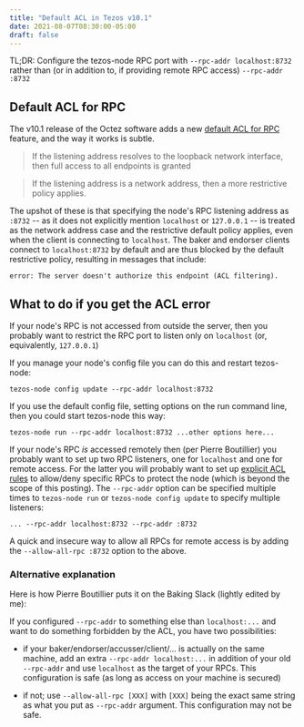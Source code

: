 ```yaml
---
title: "Default ACL in Tezos v10.1"
date: 2021-08-07T08:30:00-05:00
draft: false
---
```


TL;DR:  Configure the tezos-node RPC port with `--rpc-addr localhost:8732` rather than (or in addition to, if providing remote RPC access) `--rpc-addr :8732`

## Default ACL for RPC

The v10.1 release of the Octez software adds a new [default ACL for
RPC](https://tezos.gitlab.io/user/node-configuration.html#default-acl-for-rpc) feature, and the way it works is subtle.

> If the listening address resolves to the loopback network interface, then full access to all endpoints is granted

> If the listening address is a network address, then a more restrictive policy applies.

The upshot of these is that specifying the node's RPC listening address as `:8732` -- as it does not explicitly mention `localhost` or `127.0.0.1` -- is treated as the network address case and the restrictive default policy applies, even when the client is connecting to `localhost`.  The baker and endorser clients connect to `localhost:8732` by default and are thus blocked by the default restrictive policy, resulting in messages that include:

    error: The server doesn't authorize this endpoint (ACL filtering). 

## What to do if you get the ACL error

If your node's RPC is not accessed from outside the server, then you probably want to restrict the RPC port to listen only on `localhost` (or, equivalently, `127.0.0.1`)

If you manage your node's config file you can do this and restart tezos-node:

    tezos-node config update --rpc-addr localhost:8732
	
If you use the default config file, setting options on the run command line, then you could start tezos-node this way:

	tezos-node run --rpc-addr localhost:8732 ...other options here...
	
If your node's RPC _is_ accessed remotely then (per Pierre Boutillier) you probably want to set up two RPC listeners, one for `localhost` and one for remote access. For the latter you will probably want to set up [explicit ACL rules](https://tezos.gitlab.io/user/node-configuration.html#rpc-parameters) to allow/deny specific RPCs to protect the node (which is beyond the scope of this posting). The `--rpc-addr` option can be specified multiple times to `tezos-node run` or `tezos-node config update` to specify multiple listeners:

    ... --rpc-addr localhost:8732 --rpc-addr :8732
	
A quick and insecure way to allow all RPCs for remote access is by adding the `--allow-all-rpc :8732` option to the above.

### Alternative explanation 

Here is how Pierre Boutillier puts it on the Baking Slack (lightly edited by me):

If you configured `--rpc-addr` to something else than `localhost:...` and want to do something forbidden by the ACL, you have two possibilities:

* if your baker/endorser/accusser/client/... is actually on the same machine, add an extra `--rpc-addr localhost:...` in addition of your old `--rpc-addr` and use `localhost` as the target of your RPCs. This configuration is safe (as long as access on your machine is secured)

* if not; use `--allow-all-rpc [XXX]` with `[XXX]` being the exact same string as what you put as `--rpc-addr` argument. This configuration may not be safe.
